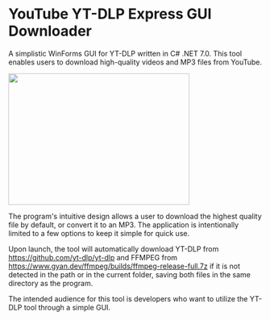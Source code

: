 # YouTube YT-DLP Express GUI Downloader

A simplistic WinForms GUI for YT-DLP written in C# .NET 7.0. This tool enables users to download high-quality videos and MP3 files from YouTube.

<img src="https://xewl.cloud/github/YT-DL.png" width="359" height="261">

The program's intuitive design allows a user to download the highest quality file by default, or convert it to an MP3. The application is intentionally limited to a few options to keep it simple for quick use.

Upon launch, the tool will automatically download YT-DLP from https://github.com/yt-dlp/yt-dlp and FFMPEG from https://www.gyan.dev/ffmpeg/builds/ffmpeg-release-full.7z if it is not detected in the path or in the current folder, saving both files in the same directory as the program.

The intended audience for this tool is developers who want to utilize the YT-DLP tool through a simple GUI.
